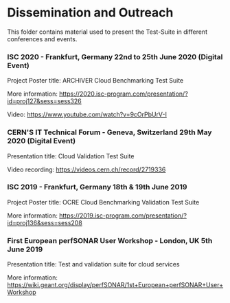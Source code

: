 # Dissemination and Outreach

This folder contains material used to present the Test-Suite in different conferences and events.

### ISC 2020 - Frankfurt, Germany 22nd to 25th June 2020 (Digital Event)

Project Poster title: ARCHIVER Cloud Benchmarking Test Suite

More information: https://2020.isc-program.com/presentation/?id=proj127&sess=sess326

Video: https://www.youtube.com/watch?v=9cOrPbUrV-I

### CERN'S IT Technical Forum - Geneva, Switzerland 29th May 2020 (Digital Event)

Presentation title: Cloud Validation Test Suite

Video recording: https://videos.cern.ch/record/2719336

### ISC 2019 - Frankfurt, Germany 18th & 19th June 2019

Project Poster title: OCRE Cloud Benchmarking Validation Test Suite

More information: https://2019.isc-program.com/presentation/?id=proj136&sess=sess208

### First European perfSONAR User Workshop - London, UK 5th June 2019

Presentation title: Test and validation suite for cloud services

More information: https://wiki.geant.org/display/perfSONAR/1st+European+perfSONAR+User+Workshop
